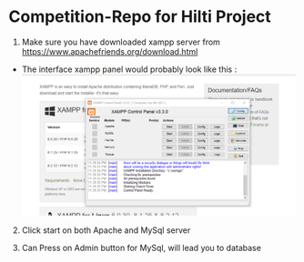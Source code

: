# Competition-Repo for Hilti Project

1) Make sure you have downloaded xampp server from <https://www.apachefriends.org/download.html>

- The interface xampp panel would probably look like this :
![xampp panel screenshot](image.png)

2) Click start on both Apache and MySql server

3) Can Press on Admin button for MySql, will lead you to database